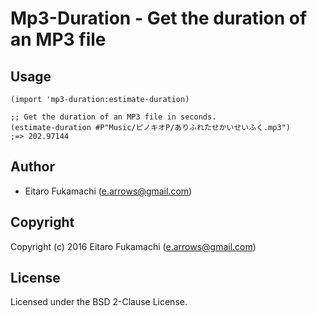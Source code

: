 # Mp3-Duration - Get the duration of an MP3 file

## Usage

```common-lisp
(import 'mp3-duration:estimate-duration)

;; Get the duration of an MP3 file in seconds.
(estimate-duration #P"Music/ピノキオP/ありふれたせかいせいふく.mp3")
;=> 202.97144
```

## Author

* Eitaro Fukamachi (e.arrows@gmail.com)

## Copyright

Copyright (c) 2016 Eitaro Fukamachi (e.arrows@gmail.com)

## License

Licensed under the BSD 2-Clause License.
